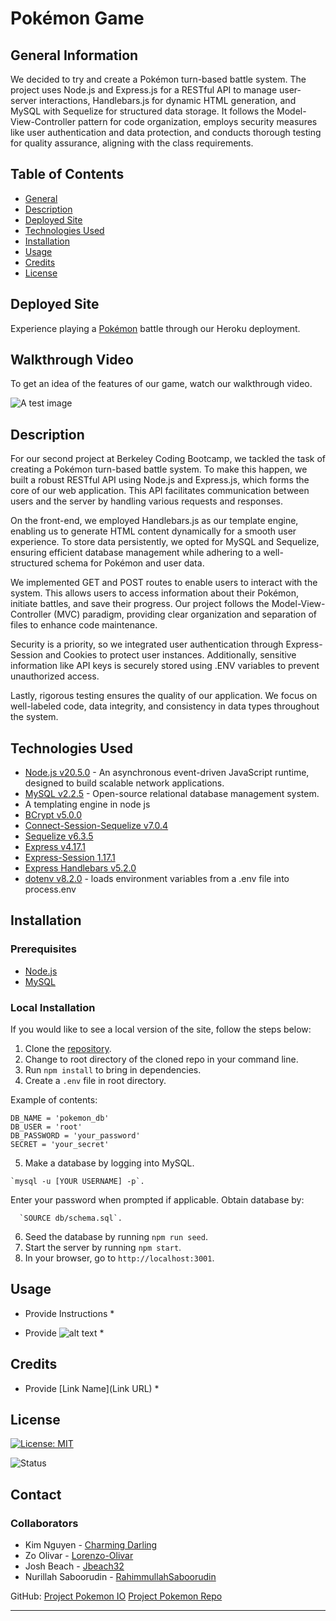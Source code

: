# Pokémon Game

## General Information

We decided to try and create a Pokémon turn-based battle system. The project uses Node.js and Express.js for a RESTful API to manage user-server interactions, Handlebars.js for dynamic HTML generation, and MySQL with Sequelize for structured data storage. It follows the Model-View-Controller pattern for code organization, employs security measures like user authentication and data protection, and conducts thorough testing for quality assurance, aligning with the class requirements.


## Table of Contents

- [General](#general-information)
- [Description](#description)
- [Deployed Site](#deployed-site)
- [Technologies Used](#technologies-used)
- [Installation](#installation)
- [Usage](#usage)
- [Credits](#credits)
- [License](#license)

## Deployed Site


Experience playing a [Pokémon](https://poke-fight-poke-dex1-c86d1d43fd89.herokuapp.com/) battle through our Heroku deployment.

## Walkthrough Video 

To get an idea of the features of our game, watch our walkthrough video. 

![A test image](image.png) 

## Description

For our second project at Berkeley Coding Bootcamp, we tackled the task of creating a Pokémon turn-based battle system. To make this happen, we built a robust RESTful API using Node.js and Express.js, which forms the core of our web application. This API facilitates communication between users and the server by handling various requests and responses.

On the front-end, we employed Handlebars.js as our template engine, enabling us to generate HTML content dynamically for a smooth user experience. To store data persistently, we opted for MySQL and Sequelize, ensuring efficient database management while adhering to a well-structured schema for Pokémon and user data.

We implemented GET and POST routes to enable users to interact with the system. This allows users to access information about their Pokémon, initiate battles, and save their progress. Our project follows the Model-View-Controller (MVC) paradigm, providing clear organization and separation of files to enhance code maintenance.

Security is a priority, so we integrated user authentication through Express-Session and Cookies to protect user instances. Additionally, sensitive information like API keys is securely stored using .ENV variables to prevent unauthorized access.

Lastly, rigorous testing ensures the quality of our application. We focus on well-labeled code, data integrity, and consistency in data types throughout the system.

## Technologies Used

- [Node.js v20.5.0](https://nodejs.org/en) - An asynchronous event-driven JavaScript runtime, designed to build scalable network applications.
- [MySQL v2.2.5](https://www.mysql.com/) - Open-source relational database management system.
 - A templating engine in node js
- [BCrypt v5.0.0](https://www.npmjs.com/package/bcrypt)
- [Connect-Session-Sequelize v7.0.4](https://www.npmjs.com/package/connect-session-sequelize)
- [Sequelize v6.3.5](https://sequelize.org/)
- [Express v4.17.1](https://www.npmjs.com/package/express)
- [Express-Session 1.17.1](https://www.npmjs.com/package/express-session)
- [Express Handlebars v5.2.0](https://handlebarsjs.com/)
- [dotenv v8.2.0](https://www.npmjs.com/package/dotenv) - loads environment variables from a .env file into process.env


## Installation

### Prerequisites 

* [Node.js](https://nodejs.org/en)
* [MySQL](https://www.mysql.com/)

### Local Installation 

If you would like to see a local version of the site, follow the steps below: 

  1. Clone the [repository](https://github.com/charmingdarling/projectpokemon).
  2. Change to root directory of the cloned repo in your command line.
  3. Run `npm install` to bring in dependencies.
  4. Create a `.env` file in root directory. 

  Example of contents: 


    DB_NAME = 'pokemon_db'
    DB_USER = 'root'
    DB_PASSWORD = 'your_password'
    SECRET = 'your_secret'

  5. Make a database by logging into MySQL. 

    `mysql -u [YOUR USERNAME] -p`. 
      
  Enter your password when prompted if applicable. Obtain database by: 
      
      `SOURCE db/schema.sql`.

  6. Seed the database by running `npm run seed`.
  7. Start the server by running `npm start`.
  8. In your browser, go to `http://localhost:3001`.


## Usage

* Provide Instructions *

* Provide ![alt text](assets/images/screenshot.png) *

## Credits

* Provide [Link Name](Link URL) *

## License

[![License: MIT](https://img.shields.io/badge/License-MIT-yellow.svg)](https://opensource.org/licenses/MIT)

![Status](https://img.shields.io/badge/Status-Undergoing)

## Contact

### Collaborators
  * Kim Nguyen - [Charming Darling](https://github.com/charmingdarling)
  * Zo Olivar - [Lorenzo-Olivar](https://github.com/Lorenzo-Olivar)
  * Josh Beach - [Jbeach32](https://github.com/Jbeach32)
  * Nurillah Saboorudin - [RahimmullahSaboorudin](https://github.com/RahimmullahSaboorudin)

GitHub: 
[Project Pokemon IO](https://charmingdarling.github.io/projectpokemon/)
[Project Pokemon Repo](https://github.com/charmingdarling/projectpokemon)

---
